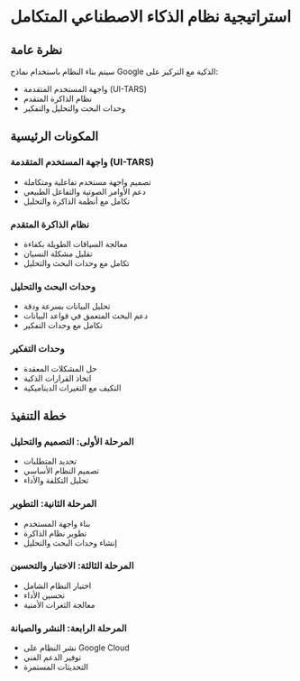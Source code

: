 # استراتيجية نظام الذكاء الاصطناعي المتكامل

## نظرة عامة

سيتم بناء النظام باستخدام نماذج Google الذكية مع التركيز على:
- واجهة المستخدم المتقدمة (UI-TARS)
- نظام الذاكرة المتقدم
- وحدات البحث والتحليل والتفكير

## المكونات الرئيسية

### واجهة المستخدم المتقدمة (UI-TARS)
- تصميم واجهة مستخدم تفاعلية ومتكاملة
- دعم الأوامر الصوتية والتفاعل الطبيعي
- تكامل مع أنظمة الذاكرة والتحليل

### نظام الذاكرة المتقدم
- معالجة السياقات الطويلة بكفاءة
- تقليل مشكلة النسيان
- تكامل مع وحدات البحث والتحليل

### وحدات البحث والتحليل
- تحليل البيانات بسرعة ودقة
- دعم البحث المتعمق في قواعد البيانات
- تكامل مع وحدات التفكير

### وحدات التفكير
- حل المشكلات المعقدة
- اتخاذ القرارات الذكية
- التكيف مع التغيرات الديناميكية

## خطة التنفيذ

### المرحلة الأولى: التصميم والتحليل
- تحديد المتطلبات
- تصميم النظام الأساسي
- تحليل التكلفة والأداء

### المرحلة الثانية: التطوير
- بناء واجهة المستخدم
- تطوير نظام الذاكرة
- إنشاء وحدات البحث والتحليل

### المرحلة الثالثة: الاختبار والتحسين
- اختبار النظام الشامل
- تحسين الأداء
- معالجة الثغرات الأمنية

### المرحلة الرابعة: النشر والصيانة
- نشر النظام على Google Cloud
- توفير الدعم الفني
- التحديثات المستمرة